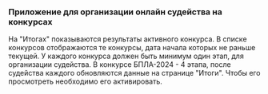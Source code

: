 ﻿### Приложение для организации онлайн судейства на конкурсах 


На "Итогах" показываются результаты активного конкурса.
В списке конкурсов отображаются те конкурсы, дата начала которых не раньше текущей.
У каждого конкурса должен быть минимум один этап, для организации судейства.
В конкурсе БПЛА-2024 - 4 этапа, после судейства каждого обновляются данные на странице "Итоги". Чтобы его просмотреть необходимо его активировать.

